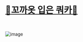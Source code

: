 # [🌼꼬까옷 입은 쿼카🌼](https://dayannne.github.io/MY_Character/)
<br/>

![image](https://user-images.githubusercontent.com/105140201/225257486-57142d7c-7f53-4518-8251-970addbc70cc.png)

